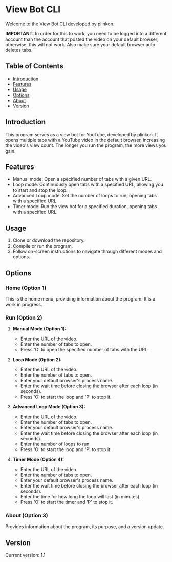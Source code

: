 # View Bot CLI

Welcome to the View Bot CLI developed by plinkon.

**IMPORTANT:** In order for this to work, you need to be logged into a different account than the account that posted the video on your default browser; otherwise, this will not work. Also make sure your default browser auto deletes tabs.

## Table of Contents
- [Introduction](#introduction)
- [Features](#features)
- [Usage](#usage)
- [Options](#options)
- [About](#about)
- [Version](#version)

## Introduction

This program serves as a view bot for YouTube, developed by plinkon. It opens multiple tabs with a YouTube video in the default browser, increasing the video's view count. The longer you run the program, the more views you gain.

## Features

- Manual mode: Open a specified number of tabs with a given URL.
- Loop mode: Continuously open tabs with a specified URL, allowing you to start and stop the loop.
- Advanced Loop mode: Set the number of loops to run, opening tabs with a specified URL.
- Timer mode: Run the view bot for a specified duration, opening tabs with a specified URL.

## Usage

1. Clone or download the repository.
2. Compile or run the program.
3. Follow on-screen instructions to navigate through different modes and options.

## Options

### Home (Option 1)

This is the home menu, providing information about the program. It is a work in progress.

### Run (Option 2)

1. **Manual Mode (Option 1):**
   - Enter the URL of the video.
   - Enter the number of tabs to open.
   - Press 'O' to open the specified number of tabs with the URL.

2. **Loop Mode (Option 2):**
   - Enter the URL of the video.
   - Enter the number of tabs to open.
   - Enter your default browser's process name.
   - Enter the wait time before closing the browser after each loop (in seconds).
   - Press 'O' to start the loop and 'P' to stop it.

3. **Advanced Loop Mode (Option 3):**
   - Enter the URL of the video.
   - Enter the number of tabs to open.
   - Enter your default browser's process name.
   - Enter the wait time before closing the browser after each loop (in seconds).
   - Enter the number of loops to run.
   - Press 'O' to start the loop and 'P' to stop it.

4. **Timer Mode (Option 4):**
   - Enter the URL of the video.
   - Enter the number of tabs to open.
   - Enter your default browser's process name.
   - Enter the wait time before closing the browser after each loop (in seconds).
   - Enter the time for how long the loop will last (in minutes).
   - Press 'O' to start the timer and 'P' to stop it.

### About (Option 3)

Provides information about the program, its purpose, and a version update.

## Version

Current version: 1.1
